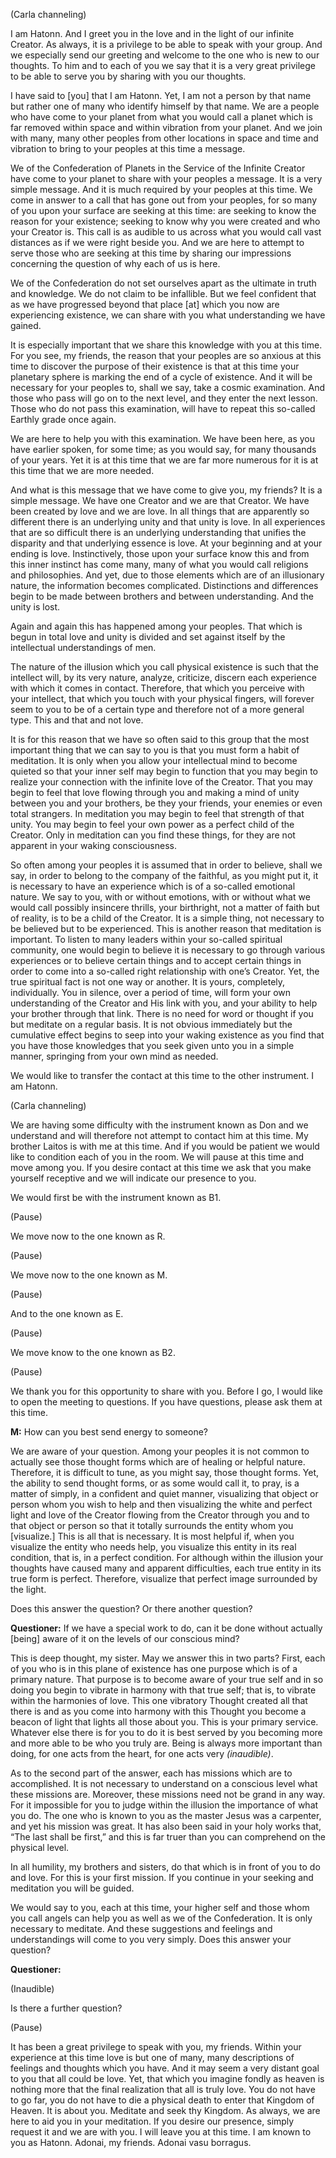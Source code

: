 <p class="channel-type">(Carla channeling)</p>
<p>I am Hatonn. And I greet you in the love and in the light of our infinite Creator. As always, it is a privilege to be able to speak with your group. And we especially send our greeting and welcome to the one who is new to our thoughts. To him and to each of you we say that it is a very great privilege to be able to serve you by sharing with you our thoughts.</p>
<p>I have said to [you] that I am Hatonn. Yet, I am not a person by that name but rather one of many who identify himself by that name. We are a people who have come to your planet from what you would call a planet which is far removed within space and within vibration from your planet. And we join with many, many other peoples from other locations in space and time and vibration to bring to your peoples at this time a message.</p>
<p>We of the Confederation of Planets in the Service of the Infinite Creator have come to your planet to share with your peoples a message. It is a very simple message. And it is much required by your peoples at this time. We come in answer to a call that has gone out from your peoples, for so many of you upon your surface are seeking at this time: are seeking to know the reason for your existence; seeking to know why you were created and who your Creator is. This call is as audible to us across what you would call vast distances as if we were right beside you. And we are here to attempt to serve those who are seeking at this time by sharing our impressions concerning the question of why each of us is here.</p>
<p>We of the Confederation do not set ourselves apart as the ultimate in truth and knowledge. We do not claim to be infallible. But we feel confident that as we have progressed beyond that place [at] which you now are experiencing existence, we can share with you what understanding we have gained.</p>
<p>It is especially important that we share this knowledge with you at this time. For you see, my friends, the reason that your peoples are so anxious at this time to discover the purpose of their existence is that at this time your planetary sphere is marking the end of a cycle of existence. And it will be necessary for your peoples to, shall we say, take a cosmic examination. And those who pass will go on to the next level, and they enter the next lesson. Those who do not pass this examination, will have to repeat this so-called Earthly grade once again.</p>
<p>We are here to help you with this examination. We have been here, as you have earlier spoken, for some time; as you would say, for many thousands of your years. Yet it is at this time that we are far more numerous for it is at this time that we are more needed.</p>
<p>And what is this message that we have come to give you, my friends? It is a simple message. We have one Creator and we are that Creator. We have been created by love and we are love. In all things that are apparently so different there is an underlying unity and that unity is love. In all experiences that are so difficult there is an underlying understanding that unifies the disparity and that underlying essence is love. At your beginning and at your ending is love. Instinctively, those upon your surface know this and from this inner instinct has come many, many of what you would call religions and philosophies. And yet, due to those elements which are of an illusionary nature, the information becomes complicated. Distinctions and differences begin to be made between brothers and between understanding. And the unity is lost.</p>
<p>Again and again this has happened among your peoples. That which is begun in total love and unity is divided and set against itself by the intellectual understandings of men.</p>
<p>The nature of the illusion which you call physical existence is such that the intellect will, by its very nature, analyze, criticize, discern each experience with which it comes in contact. Therefore, that which you perceive with your intellect, that which you touch with your physical fingers, will forever seem to you to be of a certain type and therefore not of a more general type. This and that and not love.</p>
<p>It is for this reason that we have so often said to this group that the most important thing that we can say to you is that you must form a habit of meditation. It is only when you allow your intellectual mind to become quieted so that your inner self may begin to function that you may begin to realize your connection with the infinite love of the Creator. That you may begin to feel that love flowing through you and making a mind of unity between you and your brothers, be they your friends, your enemies or even total strangers. In meditation you may begin to feel that strength of that unity. You may begin to feel your own power as a perfect child of the Creator. Only in meditation can you find these things, for they are not apparent in your waking consciousness.</p>
<p>So often among your peoples it is assumed that in order to believe, shall we say, in order to belong to the company of the faithful, as you might put it, it is necessary to have an experience which is of a so-called emotional nature. We say to you, with or without emotions, with or without what we would call possibly insincere thrills, your birthright, not a matter of faith but of reality, is to be a child of the Creator. It is a simple thing, not necessary to be believed but to be experienced. This is another reason that meditation is important. To listen to many leaders within your so-called spiritual community, one would begin to believe it is necessary to go through various experiences or to believe certain things and to accept certain things in order to come into a so-called right relationship with one’s Creator. Yet, the true spiritual fact is not one way or another. It is yours, completely, individually. You in silence, over a period of time, will form your own understanding of the Creator and His link with you, and your ability to help your brother through that link. There is no need for word or thought if you but meditate on a regular basis. It is not obvious immediately but the cumulative effect begins to seep into your waking existence as you find that you have those knowledges that you seek given unto you in a simple manner, springing from your own mind as needed.</p>
<p>We would like to transfer the contact at this time to the other instrument. I am Hatonn.</p>
<p class="channel-type">(Carla channeling)</p>
<p>We are having some difficulty with the instrument known as Don and we understand and will therefore not attempt to contact him at this time. My brother Laitos is with me at this time. And if you would be patient we would like to condition each of you in the room. We will pause at this time and move among you. If you desire contact at this time we ask that you make yourself receptive and we will indicate our presence to you.</p>
<p>We would first be with the instrument known as B1.</p>
<p class="comment">(Pause)</p>
<p>We move now to the one known as R.</p>
<p class="comment">(Pause)</p>
<p>We move now to the one known as M.</p>
<p class="comment">(Pause)</p>
<p>And to the one known as E.</p>
<p class="comment">(Pause)</p>
<p>We move know to the one known as B2.</p>
<p class="comment">(Pause)</p>
<p>We thank you for this opportunity to share with you. Before I go, I would like to open the meeting to questions. If you have questions, please ask them at this time.</p>
<p><strong>M:</strong> How can you best send energy to someone?</p>
<p>We are aware of your question. Among your peoples it is not common to actually see those thought forms which are of healing or helpful nature. Therefore, it is difficult to tune, as you might say, those thought forms. Yet, the ability to send thought forms, or as some would call it, to pray, is a matter of simply, in a confident and quiet manner, visualizing that object or person whom you wish to help and then visualizing the white and perfect light and love of the Creator flowing from the Creator through you and to that object or person so that it totally surrounds the entity whom you [visualize.] This is all that is necessary. It is most helpful if, when you visualize the entity who needs help, you visualize this entity in its real condition, that is, in a perfect condition. For although within the illusion your thoughts have caused many and apparent difficulties, each true entity in its true form is perfect. Therefore, visualize that perfect image surrounded by the light.</p>
<p>Does this answer the question? Or there another question?</p>
<p><strong>Questioner:</strong> If we have a special work to do, can it be done without actually [being] aware of it on the levels of our conscious mind?</p>
<p>This is deep thought, my sister. May we answer this in two parts? First, each of you who is in this plane of existence has one purpose which is of a primary nature. That purpose is to become aware of your true self and in so doing you begin to vibrate in harmony with that true self; that is, to vibrate within the harmonies of love. This one vibratory Thought created all that there is and as you come into harmony with this Thought you become a beacon of light that lights all those about you. This is your primary service. Whatever else there is for you to do it is best served by you becoming more and more able to be who you truly are. Being is always more important than doing, for one acts from the heart, for one acts very <em>(inaudible)</em>.</p>
<p>As to the second part of the answer, each has missions which are to accomplished. It is not necessary to understand on a conscious level what these missions are. Moreover, these missions need not be grand in any way. For it impossible for you to judge within the illusion the importance of what you do. The one who is known to you as the master Jesus was a carpenter, and yet his mission was great. It has also been said in your holy works that, “The last shall be first,” and this is far truer than you can comprehend on the physical level.</p>
<p>In all humility, my brothers and sisters, do that which is in front of you to do and love. For this is your first mission. If you continue in your seeking and meditation you will be guided.</p>
<p>We would say to you, each at this time, your higher self and those whom you call angels can help you as well as we of the Confederation. It is only necessary to meditate. And these suggestions and feelings and understandings will come to you very simply. Does this answer your question?</p>
<p><strong>Questioner:</strong> </p><p class="comment">(Inaudible)</p>
<p>Is there a further question?</p>
<p class="comment">(Pause)</p>
<p>It has been a great privilege to speak with you, my friends. Within your experience at this time love is but one of many, many descriptions of feelings and thoughts which you have. And it may seem a very distant goal to you that all could be love. Yet, that which you imagine fondly as heaven is nothing more that the final realization that all is truly love. You do not have to go far, you do not have to die a physical death to enter that Kingdom of Heaven. It is about you. Meditate and seek thy Kingdom. As always, we are here to aid you in your meditation. If you desire our presence, simply request it and we are with you. I will leave you at this time. I am known to you as Hatonn. Adonai, my friends. Adonai vasu borragus.</p>